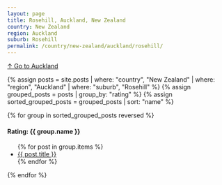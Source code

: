 ```yaml
---
layout: page
title: Rosehill, Auckland, New Zealand
country: New Zealand
region: Auckland
suburb: Rosehill
permalink: /country/new-zealand/auckland/rosehill/
---
```

[↑ Go to Auckland](/country/new-zealand/auckland/)

{% assign posts = site.posts | where: "country", "New Zealand" | where: "region", "Auckland" | where: "suburb", "Rosehill" %}
{% assign grouped_posts = posts | group_by: "rating" %}
{% assign sorted_grouped_posts = grouped_posts | sort: "name" %}

{% for group in sorted_grouped_posts reversed %}
  <h4>Rating: {{ group.name }}</h4>
  <ul>
    {% for post in group.items %}
      <li><a href="{{ post.url }}">{{ post.title }}</a></li>
    {% endfor %}
  </ul>
{% endfor %}
